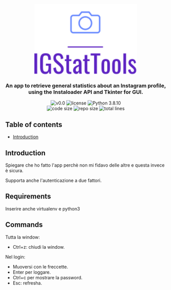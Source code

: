 <p align="center"><img src="https://github.com/JustWhit3/IGStatTools/blob/main/img/images/logo.svg" height=220></p>

<h3 align="center">An app to retrieve general statistics about an Instagram profile, using the Instaloader API and Tkinter for GUI.</h3>
<p align="center">
    <img title="v0.0" alt="v0.0" src="https://img.shields.io/badge/version-v0.0-informational?style=flat-square"
    <a href="LICENSE">
        <img title="MIT License" alt="license" src="https://img.shields.io/badge/license-MIT-informational?style=flat-square">
    </a>
	<img title="Python 3.8.10" alt="Python 3.8.10" src="https://img.shields.io/badge/Python-3.8.10-informational?style=flat-square"><br>
	<img title="Code size" alt="code size" src="https://img.shields.io/github/languages/code-size/JustWhit3/IGStatTools?color=red">
	<img title="Repo size" alt="repo size" src="https://img.shields.io/github/repo-size/JustWhit3/IGStatTools?color=red">
	<img title="Lines of code" alt="total lines" src="https://img.shields.io/tokei/lines/github/JustWhit3/IGStatTools?color=red">
</p>

## Table of contents

- [Introduction](#introduction)

## Introduction

Spiegare che ho fatto l'app perchè non mi fidavo delle altre e questa invece è sicura.

Supporta anche l'autenticazione a due fattori.

## Requirements

Inserire anche virtualenv e python3


## Commands

Tutta la window:

- Ctrl+z: chiudi la window.

Nel login:

 - Muoversi con le freccette.
 - Enter per loggare.
 - Ctrl+c per mostrare la password.
 - Esc: refresha.